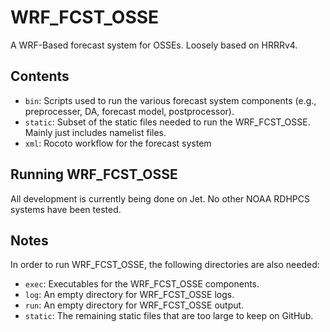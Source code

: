 # WRF_FCST_OSSE

A WRF-Based forecast system for OSSEs. Loosely based on HRRRv4.

## Contents

- `bin`: Scripts used to run the various forecast system components (e.g., preprocesser, DA, forecast model, postprocessor).
- `static`: Subset of the static files needed to run the WRF_FCST_OSSE. Mainly just includes namelist files.
- `xml`: Rocoto workflow for the forecast system

## Running WRF_FCST_OSSE

All development is currently being done on Jet. No other NOAA RDHPCS systems have been tested.

## Notes

In order to run WRF_FCST_OSSE, the following directories are also needed:

- `exec`: Executables for the WRF_FCST_OSSE components.
- `log`: An empty directory for WRF_FCST_OSSE logs.
- `run`: An empty directory for WRF_FCST_OSSE output.
- `static`: The remaining static files that are too large to keep on GitHub.
